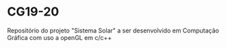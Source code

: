 # CG19-20
Repositório do projeto "Sistema Solar" a ser desenvolvido em Computação Gráfica com uso a openGL em c/c++
